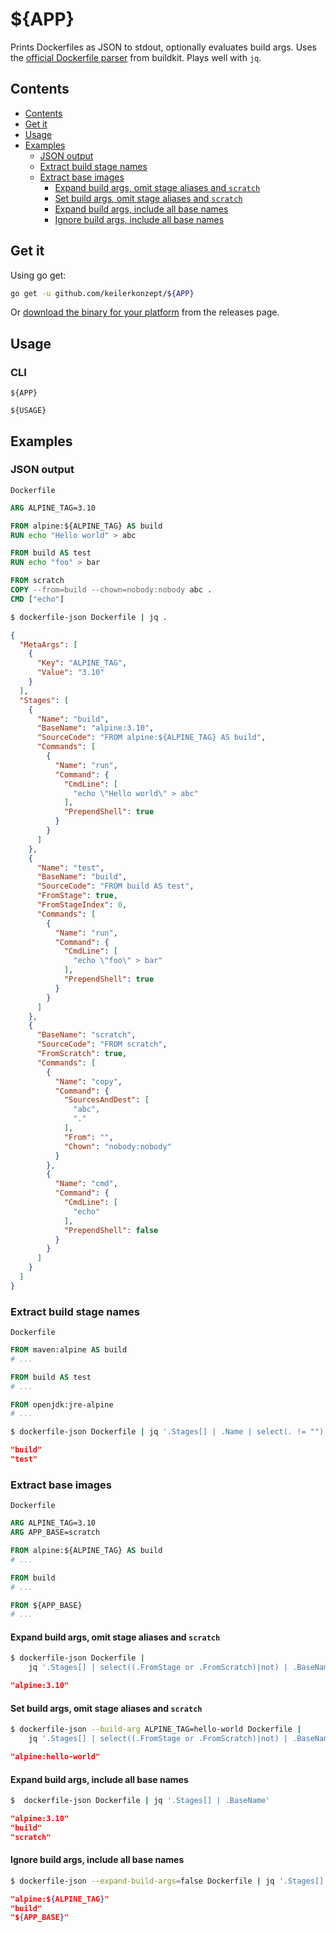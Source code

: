 # ${APP}

Prints Dockerfiles as JSON to stdout, optionally evaluates build args. Uses the [official Dockerfile parser](https://github.com/moby/buildkit/blob/master/frontend/dockerfile/) from buildkit. Plays well with `jq`.

## Contents

- [Contents](#contents)
- [Get it](#get-it)
- [Usage](#usage)
- [Examples](#examples)
  - [JSON output](#json-output)
  - [Extract build stage names](#extract-build-stage-names)
  - [Extract base images](#extract-base-images)
    - [Expand build args, omit stage aliases and `scratch`](#expand-build-args-omit-stage-aliases-and-scratch)
    - [Set build args, omit stage aliases and `scratch`](#set-build-args-omit-stage-aliases-and-scratch)
    - [Expand build args, include all base names](#expand-build-args-include-all-base-names)
    - [Ignore build args, include all base names](#ignore-build-args-include-all-base-names)

## Get it

Using go get:

```bash
go get -u github.com/keilerkonzept/${APP}
```

Or [download the binary for your platform](https://github.com/keilerkonzept/${APP}/releases/latest) from the releases page.

## Usage

### CLI

```text
${APP}

${USAGE}
```

## Examples

### JSON output

`Dockerfile`
```Dockerfile
ARG ALPINE_TAG=3.10

FROM alpine:${ALPINE_TAG} AS build
RUN echo "Hello world" > abc

FROM build AS test
RUN echo "foo" > bar

FROM scratch
COPY --from=build --chown=nobody:nobody abc .
CMD ["echo"]
```

```sh
$ dockerfile-json Dockerfile | jq .
```
```json
{
  "MetaArgs": [
    {
      "Key": "ALPINE_TAG",
      "Value": "3.10"
    }
  ],
  "Stages": [
    {
      "Name": "build",
      "BaseName": "alpine:3.10",
      "SourceCode": "FROM alpine:${ALPINE_TAG} AS build",
      "Commands": [
        {
          "Name": "run",
          "Command": {
            "CmdLine": [
              "echo \"Hello world\" > abc"
            ],
            "PrependShell": true
          }
        }
      ]
    },
    {
      "Name": "test",
      "BaseName": "build",
      "SourceCode": "FROM build AS test",
      "FromStage": true,
      "FromStageIndex": 0,
      "Commands": [
        {
          "Name": "run",
          "Command": {
            "CmdLine": [
              "echo \"foo\" > bar"
            ],
            "PrependShell": true
          }
        }
      ]
    },
    {
      "BaseName": "scratch",
      "SourceCode": "FROM scratch",
      "FromScratch": true,
      "Commands": [
        {
          "Name": "copy",
          "Command": {
            "SourcesAndDest": [
              "abc",
              "."
            ],
            "From": "",
            "Chown": "nobody:nobody"
          }
        },
        {
          "Name": "cmd",
          "Command": {
            "CmdLine": [
              "echo"
            ],
            "PrependShell": false
          }
        }
      ]
    }
  ]
}
```

### Extract build stage names

`Dockerfile`
```Dockerfile
FROM maven:alpine AS build
# ...

FROM build AS test
# ...

FROM openjdk:jre-alpine
# ...
```

```sh
$ dockerfile-json Dockerfile | jq '.Stages[] | .Name | select(. != "")'
```
```json
"build"
"test"
```

### Extract base images

`Dockerfile`
```Dockerfile
ARG ALPINE_TAG=3.10
ARG APP_BASE=scratch

FROM alpine:${ALPINE_TAG} AS build
# ...

FROM build
# ...

FROM ${APP_BASE}
# ...
```

#### Expand build args, omit stage aliases and `scratch`

```sh
$ dockerfile-json Dockerfile |
    jq '.Stages[] | select((.FromStage or .FromScratch)|not) | .BaseName'
```
```json
"alpine:3.10"
```

#### Set build args, omit stage aliases and `scratch`

```sh
$ dockerfile-json --build-arg ALPINE_TAG=hello-world Dockerfile |
    jq '.Stages[] | select((.FromStage or .FromScratch)|not) | .BaseName'
```
```json
"alpine:hello-world"
```

#### Expand build args, include all base names

```sh
$  dockerfile-json Dockerfile | jq '.Stages[] | .BaseName'
```
```json
"alpine:3.10"
"build"
"scratch"
```

#### Ignore build args, include all base names

```sh
$ dockerfile-json --expand-build-args=false Dockerfile | jq '.Stages[] | .BaseName'
```
```json
"alpine:${ALPINE_TAG}"
"build"
"${APP_BASE}"
```
